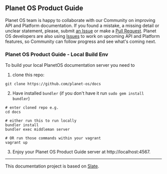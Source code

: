 ## Planet OS Product Guide
Planet OS team is happy to collaborate with our Community on improving API and Platform documentation.
If you found a mistake, a missing detail or unclear statement, please, submit [an Issue](https://github.com/planet-os/docs/issues/new) or make a [Pull Request](https://help.github.com/articles/creating-a-pull-request/).
Planet OS developers are also using [Issues](https://github.com/planet-os/docs/issues) to work on upcoming API and Platform features, so Community can follow progress and see what's coming next.

### Planet OS Product Guide - Local Build Env
To build your local PlanetOS documentation server you need to 

1. clone this repo:
  ```
  git clone https://github.com/planet-os/docs
  ```

2. Have installed `bundler` (if you don't have it run `sudo gem install bundler`)
  ```shell
  # enter cloned repo e.g.
  cd docs

  # either run this to run locally
  bundler install
  bundler exec middleman server

  # OR run those commands within your vagrant
  vagrant up
  ```

3. Enjoy your Planet OS Product Guide server at http://localhost:4567.


---
This documentation project is based on [Slate](https://github.com/tripit/slate).
